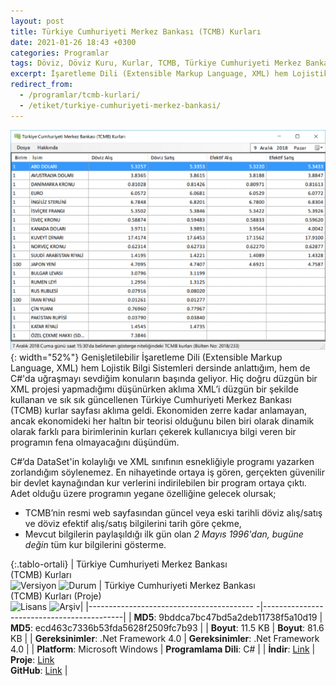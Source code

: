 ```yaml
---
layout: post
title: Türkiye Cumhuriyeti Merkez Bankası (TCMB) Kurları
date: 2021-01-26 18:43 +0300
categories: Programlar
tags: Döviz, Döviz Kuru, Kurlar, TCMB, Türkiye Cumhuriyeti Merkez Bankası
excerpt: İşaretleme Dili (Extensible Markup Language, XML) hem Lojistik Bilgi Sistemleri dersinde anlattığım, hem de C#'da uğraşmayı sevdiğim konuların başında geliyor. Hiç doğru düzgün bir XML projesi yapmadığımı düşünürken aklıma XML’i düzgün bir şekilde kullanan ve sık sık güncellenen Türkiye Cumhuriyeti Merkez Bankası (TCMB) kurlar sayfası aklıma geldi...
redirect_from:
  - /programlar/tcmb-kurlari/
  - /etiket/turkiye-cumhuriyeti-merkez-bankasi/
---
```

![tcmb-kurlari](/images/programlar/tcmb-kurlari.png){: width="52%"} Genişletilebilir İşaretleme Dili (Extensible Markup Language, XML) hem Lojistik Bilgi Sistemleri dersinde anlattığım, hem de C#'da uğraşmayı sevdiğim konuların başında geliyor. Hiç doğru düzgün bir XML projesi yapmadığımı düşünürken aklıma XML’i düzgün bir şekilde kullanan ve sık sık güncellenen Türkiye Cumhuriyeti Merkez Bankası (TCMB) kurlar sayfası aklıma geldi. Ekonomiden zerre kadar anlamayan, ancak ekonomideki her haltın bir teorisi olduğunu bilen biri olarak dinamik olarak farklı para birimlerinin kurları çekerek kullanıcıya bilgi veren bir programın fena olmayacağını düşündüm.

C#’da DataSet'in kolaylığı ve XML sınıfının esnekliğiyle programı yazarken zorlandığım söylenemez. En nihayetinde ortaya iş gören, gerçekten güvenilir bir devlet kaynağından kur verlerini indirilebilen bir program ortaya çıktı. Adet olduğu üzere programın yegane özelliğine gelecek olursak;

- TCMB’nin resmi web sayfasından güncel veya eski tarihli döviz alış/satış ve döviz efektif alış/satış bilgilerini tarih göre çekme,
- Mevcut bilgilerin paylaşıldığı ilk gün olan *2 Mayıs 1996'dan, bugüne değin* tüm kur bilgilerini gösterme.

{:.tablo-ortali}
| Türkiye Cumhuriyeti Merkez Bankası <br>(TCMB) Kurları<br>![Versiyon](https://img.shields.io/badge/Versiyon-1.15-blueviolet.svg?style=flat) ![Durum](https://img.shields.io/badge/Durum-Çalışıyor-success.svg?style=flat) | Türkiye Cumhuriyeti Merkez Bankası <br>(TCMB) Kurları (Proje)<br>![Lisans](https://img.shields.io/badge/Lisans-MIT-blue.svg?style=flat) ![Arşiv](https://img.shields.io/badge/Arşiv-orange.svg?style=flat)|
|----------------------------------------- -|-------------------------------------------|
| **MD5**: 9bddca7bc47bd5a2deb11738f5a10d19 | **MD5**: ecd463c7336b53fda5628f2509fc7b93 | 
| **Boyut**: 11.5 KB                       | **Boyut**: 81.6 KB                         |
| **Gereksinimler**: .Net Framework 4.0     | **Gereksinimler**: .Net Framework 4.0     |
| **Platform**: Microsoft Windows           | **Programlama Dili**: C#                  |
| **İndir**: [Link](https://www.dropbox.com/s/43cigy02efq2t9k/tcmb-kurlari.zip?dl=1)         | **Proje**: [Link](https://www.dropbox.com/s/vecdmokm56xk2tx/tcmb-kurlari-proje.zip?dl=1) <br> **GitHub**: [Link](https://github.com/Umut-D/TCMB-Kurlari) |